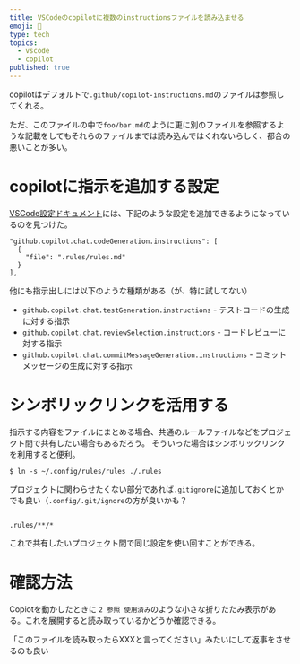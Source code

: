 ```yaml
---
title: VSCodeのcopilotに複数のinstructionsファイルを読み込ませる
emoji: 🦛
type: tech
topics:
  - vscode
  - copilot
published: true
---
```


copilotはデフォルトで`.github/copilot-instructions.md`のファイルは参照してくれる。

ただ、このファイルの中で`foo/bar.md`のように更に別のファイルを参照するような記載をしてもそれらのファイルまでは読み込んではくれないらしく、都合の悪いことが多い。

# copilotに指示を追加する設定

[VSCode設定ドキュメント](https://code.visualstudio.com/docs/copilot/copilot-customization)には、下記のような設定を追加できるようになっているのを見つけた。

```
"github.copilot.chat.codeGeneration.instructions": [
  {
    "file": ".rules/rules.md"
  }
],
```

他にも指示出しには以下のような種類がある（が、特に試してない）

* `github.copilot.chat.testGeneration.instructions` - テストコードの生成に対する指示
* `github.copilot.chat.reviewSelection.instructions` - コードレビューに対する指示
* `github.copilot.chat.commitMessageGeneration.instructions` - コミットメッセージの生成に対する指示


# シンボリックリンクを活用する

指示する内容をファイルにまとめる場合、共通のルールファイルなどをプロジェクト間で共有したい場合もあるだろう。
そういった場合はシンボリックリンクを利用すると便利。

```
$ ln -s ~/.config/rules/rules ./.rules
```

プロジェクトに関わらせたくない部分であれば`.gitignore`に追加しておくとかでも良い（`.config/.git/ignore`の方が良いかも？

```.gitignore

.rules/**/*

```

これで共有したいプロジェクト間で同じ設定を使い回すことができる。

# 確認方法

Copiotを動かしたときに `2 参照 使用済み`のような小さな折りたたみ表示がある。これを展開すると読み取っているかどうか確認できる。

「このファイルを読み取ったらXXXと言ってください」みたいにして返事をさせるのも良い